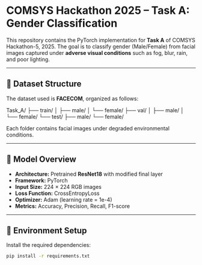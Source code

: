 # COMSYS Hackathon 2025 – Task A: Gender Classification

This repository contains the PyTorch implementation for **Task A** of COMSYS Hackathon-5, 2025. The goal is to classify gender (Male/Female) from facial images captured under **adverse visual conditions** such as fog, blur, rain, and poor lighting.

---

## 📁 Dataset Structure

The dataset used is **FACECOM**, organized as follows:

Task_A/
├── train/
│ ├── male/
│ └── female/
├── val/
│ ├── male/
│ └── female/
└── test/
├── male/
└── female/


Each folder contains facial images under degraded environmental conditions.

---

## 🧠 Model Overview

- **Architecture:** Pretrained **ResNet18** with modified final layer
- **Framework:** PyTorch
- **Input Size:** 224 × 224 RGB images
- **Loss Function:** CrossEntropyLoss
- **Optimizer:** Adam (learning rate = 1e-4)
- **Metrics:** Accuracy, Precision, Recall, F1-score

---

## 🔧 Environment Setup

Install the required dependencies:

```bash
pip install -r requirements.txt
